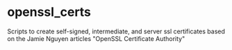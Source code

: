 # openssl_certs
Scripts to create self-signed, intermediate, and server ssl certificates based on the Jamie Nguyen articles "OpenSSL Certificate Authority"
